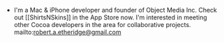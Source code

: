  - I'm a Mac & iPhone developer and founder of Object Media Inc.  Check out [[ShirtsNSkins]] in the App Store now.  I'm interested in meeting other Cocoa developers in the area for collaborative projects. mailto:robert.a.etheridge@gmail.com
